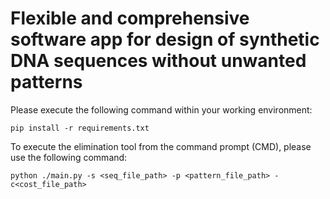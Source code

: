 # Flexible and comprehensive software app for design of synthetic DNA sequences without unwanted patterns

Please execute the following command within your working environment:
```
pip install -r requirements.txt
```


To execute the elimination tool from the command prompt (CMD), please use the following command:

```
python ./main.py -s <seq_file_path> -p <pattern_file_path> -c<cost_file_path>
```
